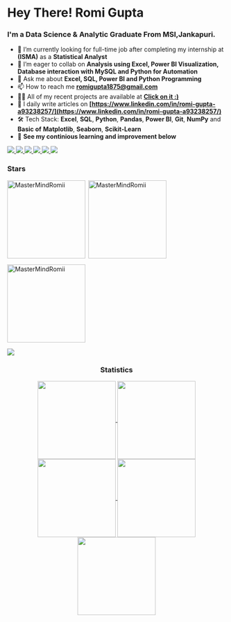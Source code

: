 <h1> Hey There! Romi Gupta
</h1>
<h3>I'm a Data Science & Analytic Graduate From MSI,Jankapuri.</h3>

- 🔭 I’m currently looking for full-time job after completing my internship at **(ISMA)** as a **Statistical Analyst**
- 👯 I’m eager to collab on **Analysis using Excel, Power BI Visualization, Database interaction with MySQL and Python for Automation**
- 💬 Ask me about **Excel, SQL, Power BI and Python Programming**
- 📫 How to reach me **romigupta1875@gmail.com**
- 👨‍💻 All of my recent projects are available at **[Click on it :)](https://romilive.netlify.app/)**
- 📝 I daily write articles on **[https://www.linkedin.com/in/romi-gupta-a93238257/](https://www.linkedin.com/in/romi-gupta-a93238257/)**
- 🛠️ Tech Stack: **Excel**, **SQL**, **Python**, **Pandas**, **Power BI**, **Git**, **NumPy** and **Basic of** **Matplotlib**, **Seaborn**, **Scikit-Learn**
- 🔎 **See my continious learning and improvement below**


<div>
    <a href="https://platform.stratascratch.com/user/MasterMindRomi" target="_blank">
        <img src="https://img.shields.io/badge/StrataScratch-1abc9c?style=for-the-badge" target="_blank">
    </a>
    <a href="https://www.linkedin.com/in/romi-gupta-a93238257/" target="_blank">
        <img src="https://img.shields.io/badge/LinkedIn-0077B5?style=for-the-badge&logo=linkedin&logoColor=white" target="_blank">
    </a>
    <a href="https://github.com/MasterMindRomii" target="_blank">
        <img src="https://img.shields.io/badge/GitHub-100000?style=for-the-badge&logo=github&logoColor=white" target="_blank">
    </a>
    <a href="https://leetcode.com/RomiGuptaCS/" target="_blank">
        <img src="https://img.shields.io/badge/LeetCode-FFA116?style=for-the-badge&logo=leetcode&logoColor=white" target="_blank">
    </a>
    <a href="https://www.hackerrank.com/profile/romi35532" target="_blank">
        <img src="https://img.shields.io/badge/HackerRank-2EC866?style=for-the-badge&logo=hackerrank&logoColor=white" target="_blank">
    </a>
    <a href="https://www.kaggle.com/romiigupta" target="_blank">
        <img src="https://img.shields.io/badge/Kaggle-20BEFF?style=for-the-badge&logo=kaggle&logoColor=white" target="_blank">
    </a>
</div>



<h3 align="left">Stars</h3>
<img align="left" height="180em" src="https://github-readme-stats.vercel.app/api/top-langs/?username=MasterMindRomii&layout=compact&theme=" alt="MasterMindRomii" />

<p>&nbsp;<img align="center" height="180em" src="https://github-readme-stats.vercel.app/api?username=MasterMindRomii&show_icons=true&locale=en&theme=" alt="MasterMindRomii" /></p>

<p><img align="center" height="180em" src="https://github-readme-streak-stats.herokuapp.com/?user=MasterMindRomii&theme=" alt="MasterMindRomii" /></p>

<img src="https://user-images.githubusercontent.com/73097560/115834477-dbab4500-a447-11eb-908a-139a6edaec5c.gif">
<h3 align="center">Statistics</h3>
<div align="center">
<a href="https://github.com/MasterMindRomii">
<img align="center" src="http://github-profile-summary-cards.vercel.app/api/cards/stats?username=MasterMindRomii&theme=2077" height="180em" />
<img align="center" src="http://github-profile-summary-cards.vercel.app/api/cards/most-commit-language?username=MasterMindRomii&theme=2077" height="180em" />
<img align="center" src="http://github-profile-summary-cards.vercel.app/api/cards/repos-per-language?username=MasterMindRomii&theme=2077" height="180em" />
<img align="center" src="http://github-profile-summary-cards.vercel.app/api/cards/productive-time?username=MasterMindRomii&theme=2077" height="180em" />
<img align="center" src="http://github-profile-summary-cards.vercel.app/api/cards/profile-details?username=MasterMindRomii&theme=2077" height="180em" />
</a>
</div>
